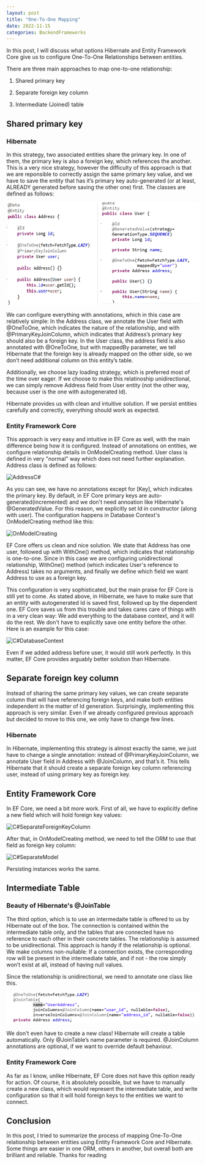 ```yaml
---
layout: post
title: "One-To-One Mapping"
date: 2022-11-15
categories: BackendFrameworks
---
```


In this post, I will discuss what options Hibernate and Entity Framework Core give us to configure One-To-One Relationships between entities.

There are three main approaches to map one-to-one relationship:

1) Shared primary key

2) Separate foreign key column

3) Intermediate (Joined) table

## Shared primary key

### Hibernate
      
In this strategy, two associated entities share the primary key. In one of them, the primary key is also a foreign key, which references the another. This is a very nice strategy, however the difficulty of this approach is that we are reponsible to correctly assign the same primary key value, and we have to save the entity that has it’s primary key auto-generated (or at least, ALREADY generated before saving the other one) first.
The classes are defined as follows:

![OneToOneClasses](/assets/OTO-SP-Classes.png)

We can configure everything with annotations, which in this case are relatively simple: In the Address class, we annotate the User field with @OneToOne, which indicates the nature of the relationship, and with @PrimaryKeyJoinColumn, which indicates that Address’s primary key should also be a foreign key. In the User class, the address field is also annotated with @OneToOne, but with mappedBy parameter, we tell Hibernate that the foreign key is already mapped on the other side, so we don’t need additional column on this entity’s table. 

Additionally, we choose lazy loading strategy, which is preferred most of the time over eager.
If we choose to make this relatinoship unidirectional, we can simply remove Address field from User entity (not the other way, because user is the one with autogenerated Id).

Hibernate provides us with clean and intuitive solution. If we persist entities carefully and correctly, everything should work as expected.

### Entity Framework Core

This approach is very easy and intuitive in EF Core as well, with the main difference being how it is configured. Instead of annotations on entities, we configure relationship details in OnModelCreating method. User class is defined in very "normal" way which does not need further explanation. Address class is defined as follows:

![AddressC#](/assets/OTOC#-SP.png)

As you can see, we have no annotations except for [Key], which indicates the primary key. By default, in EF Core primary keys are auto-generated(incremented) and we don't need annoation like Hibernate's @GeneratedValue. For this reason, we explicitly set Id in constructor (along with user). The configuration happens in Database Context's OnModelCreating method like this:

![OnModelCreating](/assets/OTOC#-SP-M.png)

EF Core offers us clean and nice solution. We state that Address has one user, followed up with WithOne() method, which indicates that relationship is one-to-one. Since in this case we are configuring unidirectional relationship, WithOne() method (which indicates User's reference to Address) takes no arguments, and finally we define which field we want Address to use as a foreign key. 

This configuration is very sophisticated, but the main praise for EF Core is still yet to come. As stated above, in Hibernate, we have to make sure that an entity with autogenerated Id is saved first, followed up by the dependent one. EF Core saves us from this trouble and takes cares care of things with in a very clean way: We add everything to the database context, and it will do the rest. We don't have to explicitly save one entity before the other. Here is an example for this case:

![C#DatabaseContext](/assets/OTOC#-SP-P.png)

Even if we added address before user, it would still work perfectly. In this matter, EF Core provides arguably better solution than Hibernate.


## Separate foreign key column

Instead of sharing the same primary key values, we can create separate column that will have referencing foreign keys, and make both entities independent in the matter of Id generation. Surprisingly, implementing this approach is very similar. Even if we already configured previous approach but decided to move to this one, we only have to change few lines.

### Hibernate

In Hibernate, implementing this strategy is almost exactly the same, we just have to change a single annotation: instead of @PrimaryKeyJoinColumn, we annotate User field in Address with @JoinColumn, and that’s it. This tells Hibernate that it should create a separate foreign key column referencing user, instead of using primary key as foreign key. 

## Entity Framework Core

In EF Core, we need a bit more work. First of all, we have to explicitly define a new field which will hold foreign key values:

![C#SeparateForeignKeyColumn](/assets/OTOC#-Separate.png)

After that, in OnModelCreating method, we need to tell the ORM to use that field as foreign key column:

![C#SeparateModel](/assets/OTOC#-Separate-M.png)

Persisting instances works the same. 

## Intermediate Table

### Beauty of Hibernate's @JoinTable

The third option, which is to use an intermedaite table is offered to us by Hibernate out of the box. The connection is contained within the intermediate table only, and the tables that are connected have no reference to each other in their concrete tables.  The relationship is assumed to be unidirectional. This approach is handy if the relationship is optional. We make columns non-nullable: If a connection exists, the corresponding row will be present in the intermediate table, and if not - the row simply won’t exist at all, instead of having null values. 

Since the relationship is unidirectional, we need to annotate one class like this.

![JoinTable](/assets/joinTable.png)

We don't even have to create a new class! Hibernate will create a table automatically. Only @JoinTable’s name parameter is required. @JoinColumn annotations are optional, if we want to override default behaviour.

### Entity Framework Core

As far as I know, unlike Hibernate, EF Core does not have this option ready for action. Of course, it is absolutely possible, but we have to manually create a new class, which would represent the intermediate table, and write configuration so that it will hold foreign keys to the entities we want to connect. 

## Conclusion

In this post, I tried to summarize the process of mapping One-To-One relationship between entities using Entity Framework Core and Hibernate. Some things are easier in one ORM, others in another, but overall both are brilliant and reliable. Thanks for reading












